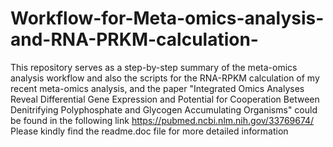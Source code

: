 # Workflow-for-Meta-omics-analysis-and-RNA-PRKM-calculation-
This repository serves as a step-by-step summary of the meta-omics analysis workflow and also the scripts for the RNA-RPKM calculation of my recent meta-omics analysis, and the paper "Integrated Omics Analyses Reveal Differential Gene Expression and Potential for Cooperation Between Denitrifying Polyphosphate and Glycogen Accumulating Organisms" could be found in the following link https://pubmed.ncbi.nlm.nih.gov/33769674/
Please kindly find the readme.doc file for more detailed information
